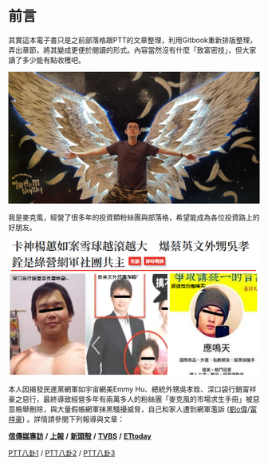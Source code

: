 # 前言

其實這本電子書只是之前部落格跟PTT的文章整理，利用Gitbook重新排版整理，弄出章節，將其變成更便於閱讀的形式。內容當然沒有什麼「致富密技」，但大家讀了多少能有點收穫吧。

![&#x53EA;&#x662F;&#x89BA;&#x5F97;&#x9019;&#x5F35;&#x5716;&#x5F88;&#x5047;&#x63B0;&#x800C;&#x5DF2;&#xFF0C;&#x653E;&#x5728;&#x9019;&#x6C92;&#x5225;&#x7684;&#x610F;&#x601D;](.gitbook/assets/img_20190621_153711.jpg)

我是麥克風，經營了很多年的投資類粉絲團與部落格，希望能成為各位投資路上的好朋友。

![](.gitbook/assets/78952596_2934270306594733_2439451869764911104_n.png)

本人因揭發民進黨網軍如宇宙網美Emmy Hu、總統外甥吳孝銓、深口袋行銷甯祥豪之惡行，最終導致經營多年有兩萬多人的粉絲團「麥克風的市場求生手冊」被惡意檢舉刪除，與大量假帳網軍抹黑騷擾威脅，自己和家人遭到網軍濫訴 \([劉o偉](https://www.google.com/url?q=https%3A%2F%2Fsites.google.com%2Fview%2Fliuchunwei%2F&sa=D&sntz=1&usg=AFQjCNHWX53urPbasl1lk4QygtOjXeMfzg)/[甯祥豪](https://www.google.com/url?q=https%3A%2F%2Fwww.facebook.com%2Fstasischen%2Fposts%2F10158145758608615&sa=D&sntz=1&usg=AFQjCNF4mMLc9ubY57jYdxBY3frDb3O62w)\) 。詳情請參閱下列報導與文章：

[**信傳媒專訪**](https://www.google.com/url?q=https%3A%2F%2Fwww.cmmedia.com.tw%2Fhome%2Farticles%2F19119&sa=D&sntz=1&usg=AFQjCNGtJx_yJPH69VJ8r4JxQyC26kuZtw) **/** [**上報**](https://www.google.com/url?q=https%3A%2F%2Fwww.upmedia.mg%2Fnews_info.php%3FSerialNo%3D76736&sa=D&sntz=1&usg=AFQjCNFiPuDn7d_wQgMDXa1ap_GMuAioWg) **/** [**新頭殼**](https://www.google.com/url?q=https%3A%2F%2Fnewtalk.tw%2Fnews%2Fview%2F2019-12-04%2F335734&sa=D&sntz=1&usg=AFQjCNFL_hTNDJHiqKawtH8OcrWWL3Pg4w) **/** [**TVBS**](https://www.google.com/url?q=https%3A%2F%2Fnews.tvbs.com.tw%2Fpolitics%2F1243931&sa=D&sntz=1&usg=AFQjCNEX5pALezgkco1eCJ5mtzLE8-he9w) **/** [**ETtoday**](https://www.google.com/url?q=https%3A%2F%2Fwww.ettoday.net%2Fnews%2F20191204%2F1594507.htm&sa=D&sntz=1&usg=AFQjCNEMtDFip7-qD4X5GoUbRDiy-TiAkQ)

[PTT八卦1](https://www.google.com/url?q=https%3A%2F%2Fwww.ptt.cc%2Fbbs%2FGossiping%2FM.1575379262.A.AA0.html&sa=D&sntz=1&usg=AFQjCNEYRvrfuB3lqoUvUD5wjo9tPK40ng) / [PTT八卦2](https://www.google.com/url?q=https%3A%2F%2Fwww.ptt.cc%2Fbbs%2FGossiping%2FM.1575469111.A.82E.html&sa=D&sntz=1&usg=AFQjCNGzMCkltTZXv1XDu-52zeNhY5XO_A) / [PTT八卦3](https://www.google.com/url?q=https%3A%2F%2Fwww.ptt.cc%2Fbbs%2FGossiping%2FM.1579329423.A.FBF.html&sa=D&sntz=1&usg=AFQjCNH4htAAeeGM2pIyvhc9fGQu7skcUA)





